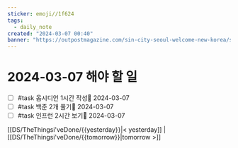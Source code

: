 ```yaml
---
sticker: emoji//1f624
tags:
  - daily_note
created: "2024-03-07 00:40"
banner: "https://outpostmagazine.com/sin-city-seoul-welcome-new-korea/seoul-skyline-photo/"
---
```


# 2024-03-07 해야 할 일

- [ ] #task 옵시디언 1시간 작성📅 2024-03-07
- [ ] #task 백준 2개 풀기📅 2024-03-07
- [ ] #task 인프런 2시간 보기📅 2024-03-07

[[DS/TheThingsi'veDone/{{yesterday}}|< yesterday]] | [[DS/TheThingsi'veDone/{{tomorrow}}|tomorrow >]]